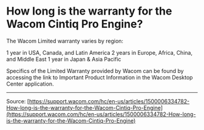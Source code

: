 # How long is the warranty for the Wacom Cintiq Pro Engine?

The Wacom Limited warranty varies by region:

1 year in USA, Canada, and Latin America
2 years in Europe, Africa, China, and Middle East
1 year in Japan & Asia Pacific



Specifics of the Limited Warranty provided by Wacom can be found by accessing the link to Important Product Information in the Wacom Desktop Center application.

---
Source: [https://support.wacom.com/hc/en-us/articles/1500006334782-How-long-is-the-warranty-for-the-Wacom-Cintiq-Pro-Engine](https://support.wacom.com/hc/en-us/articles/1500006334782-How-long-is-the-warranty-for-the-Wacom-Cintiq-Pro-Engine)
